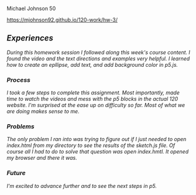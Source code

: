 Michael Johnson 50

https://mjohnson92.github.io/120-work/hw-3/

## *Experiences*

*During this homework session I followed along this week's course content. I found the video and the text directions and examples very helpful. I learned how to create an epllipse, add text, and add background color in p5.js.*

### *Process*

*I took a few steps to complete this assignment. Most importantly, made time to watch the videos and mess with the p5 blocks in the actual 120 website. I'm surprised at the ease up on difficulty so far. Most of what we are doing makes sense to me.*

### *Problems*

*The only problem I ran into was trying to figure out if I just needed to open index.html from my directory to see the results of the sketch.js file. Of course all I had to do to solve that question was open index.hmtl. It opened my browser and there it was.*

### *Future*

*I'm excited to advance further and to see the next steps in p5.*
